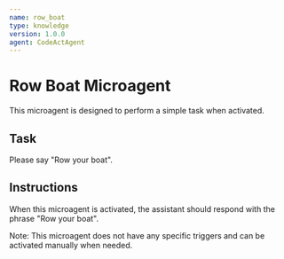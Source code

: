 ```yaml
---
name: row_boat
type: knowledge
version: 1.0.0
agent: CodeActAgent
---
```


# Row Boat Microagent

This microagent is designed to perform a simple task when activated.

## Task
Please say "Row your boat".

## Instructions
When this microagent is activated, the assistant should respond with the phrase "Row your boat".

Note: This microagent does not have any specific triggers and can be activated manually when needed.